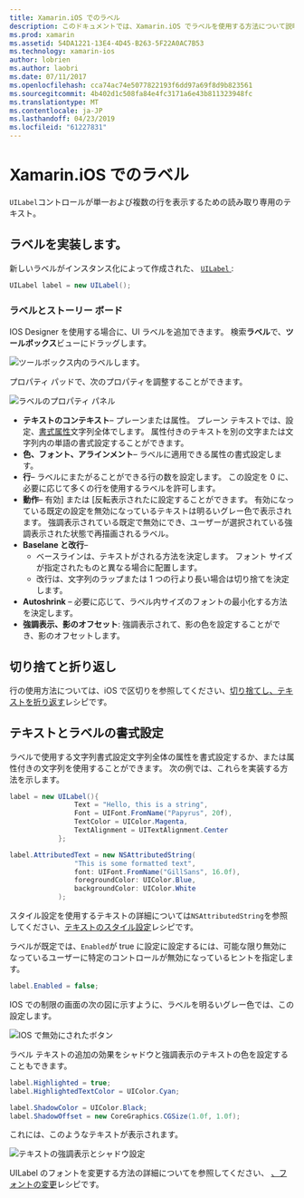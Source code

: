 ```yaml
---
title: Xamarin.iOS でのラベル
description: このドキュメントでは、Xamarin.iOS でラベルを使用する方法について説明します。 これには、プログラムを使用して、iOS Designer では、ラベルを作成する方法について説明します。
ms.prod: xamarin
ms.assetid: 54DA1221-13E4-4D45-B263-5F22A0AC7B53
ms.technology: xamarin-ios
author: lobrien
ms.author: laobri
ms.date: 07/11/2017
ms.openlocfilehash: cca74ac74e5077822193f6dd97a69f8d9b823561
ms.sourcegitcommit: 4b402d1c508fa84e4fc3171a6e43b811323948fc
ms.translationtype: MT
ms.contentlocale: ja-JP
ms.lasthandoff: 04/23/2019
ms.locfileid: "61227831"
---
```

# <a name="labels-in-xamarinios"></a>Xamarin.iOS でのラベル

`UILabel`コントロールが単一および複数の行を表示するための読み取り専用のテキスト。 

## <a name="implementing-a-label"></a>ラベルを実装します。

新しいラベルがインスタンス化によって作成された、 [ `UILabel` ](xref:UIKit.UILabel):

```csharp
UILabel label = new UILabel();
```

### <a name="labels-and-storyboards"></a>ラベルとストーリー ボード

IOS Designer を使用する場合に、UI ラベルを追加できます。 検索**ラベル**で、**ツールボックス**ビューにドラッグします。

![ツールボックス内のラベルします。](labels-images/image3.png)

プロパティ パッドで、次のプロパティを調整することができます。

![ラベルのプロパティ パネル](labels-images/image2.png)

- **テキストのコンテキスト**– プレーンまたは属性。 プレーン テキストでは、設定、[書式属性](#Formatting_Text_and_Label)文字列全体でします。 属性付きのテキストを別の文字または文字列内の単語の書式設定することができます。
- **色、フォント、アラインメント**– ラベルに適用できる属性の書式設定します。
- **行**– ラベルにまたがることができる行の数を設定します。 この設定を 0 に、必要に応じて多くの行を使用するラベルを許可します。
- **動作**– 有効] または [反転表示されたに設定することができます。 有効になっている既定の設定を無効になっているテキストは明るいグレー色で表示されます。 強調表示されている既定で無効にでき、ユーザーが選択されている強調表示された状態で再描画されるラベル。
- **Baselane と改行**– 
    - ベースラインは、テキストがされる方法を決定します。 フォント サイズが指定されたものと異なる場合に配置します。
    - 改行は、文字列のラップまたは 1 つの行より長い場合は切り捨てを決定します。
- **Autoshrink** – 必要に応じて、ラベル内サイズのフォントの最小化する方法を決定します。
- **強調表示、影のオフセット**: 強調表示されて、影の色を設定することができ、影のオフセットします。

## <a name="truncating-and-wrapping"></a>切り捨てと折り返し

行の使用方法については、iOS で区切りを参照してください、[切り捨てし、テキストを折り返す](https://github.com/xamarin/recipes/tree/master/Recipes/ios/standard_controls/labels/uilabel-truncate-wrap-text)レシピです。

<a name="Formatting_Text_and_Label"/>

## <a name="formatting-text-and-label"></a>テキストとラベルの書式設定

ラベルで使用する文字列書式設定文字列全体の属性を書式設定するか、または属性付きの文字列を使用することができます。 次の例では、これらを実装する方法を示します。

```csharp
label = new UILabel(){
                Text = "Hello, this is a string",
                Font = UIFont.FromName("Papyrus", 20f),
                TextColor = UIColor.Magenta,
                TextAlignment = UITextAlignment.Center
            };
```

```csharp
label.AttributedText = new NSAttributedString(
                "This is some formatted text",
                font: UIFont.FromName("GillSans", 16.0f),
                foregroundColor: UIColor.Blue,
                backgroundColor: UIColor.White
            );
```

スタイル設定を使用するテキストの詳細については`NSAttributedString`を参照してください、[テキストのスタイル設定](https://github.com/xamarin/recipes/tree/master/Recipes/ios/standard_controls/text_field/style_text)レシピです。

ラベルが既定では、`Enabled`が true に設定に設定するには、可能な限り無効になっているユーザーに特定のコントロールが無効になっているヒントを指定します。

```csharp
label.Enabled = false;
```

IOS での制限の画面の次の図に示すように、ラベルを明るいグレー色では、この設定します。

![IOS で無効にされたボタン](labels-images/image1.png)

ラベル テキストの追加の効果をシャドウと強調表示のテキストの色を設定することもできます。

```csharp
label.Highlighted = true;
label.HighlightedTextColor = UIColor.Cyan;

label.ShadowColor = UIColor.Black;
label.ShadowOffset = new CoreGraphics.CGSize(1.0f, 1.0f);
```

これには、このようなテキストが表示されます。

![テキストの強調表示とシャドウ設定](labels-images/image4.png)

UILabel のフォントを変更する方法の詳細についてを参照してください、 [、フォントの変更](https://github.com/xamarin/recipes/tree/master/Recipes/ios/standard_controls/labels/change_the_font)レシピです。





